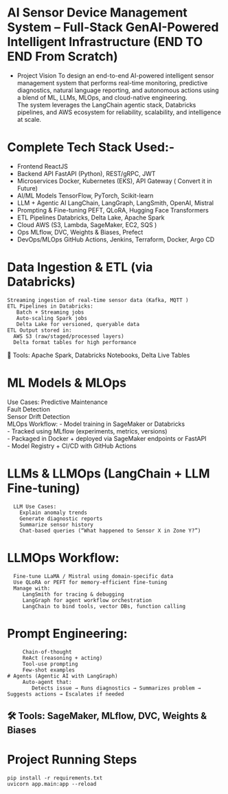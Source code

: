  # AI Sensor Device Management System – Full-Stack GenAI-Powered Intelligent Infrastructure (END TO END From Scratch)
 - Project Vision
   To design an end-to-end AI-powered intelligent sensor management system that performs real-time monitoring, predictive diagnostics, natural language reporting, and autonomous actions        using a blend of ML, LLMs, MLOps, and cloud-native engineering.   
   The system leverages the LangChain agentic stack, Databricks pipelines, and AWS ecosystem for reliability, scalability, and intelligence at scale.

# Complete Tech Stack Used:- 
   - Frontend	ReactJS 
   - Backend API	FastAPI (Python), REST/gRPC, JWT
   - Microservices	Docker, Kubernetes (EKS), API Gateway ( Convert it in Future)
   - AI/ML Models	TensorFlow, PyTorch, Scikit-learn
   - LLM + Agentic AI	LangChain, LangGraph, LangSmith, OpenAI, Mistral
   - Prompting & Fine-tuning	PEFT, QLoRA, Hugging Face Transformers
   - ETL Pipelines	Databricks, Delta Lake, Apache Spark
   - Cloud	AWS (S3, Lambda, SageMaker, EC2, SQS )
   - Ops	MLflow, DVC, Weights & Biases, Prefect
   - DevOps/MLOps	GitHub Actions, Jenkins, Terraform, Docker, Argo CD

# Data Ingestion & ETL (via Databricks)
    Streaming ingestion of real-time sensor data (Kafka, MQTT )    
    ETL Pipelines in Databricks:    
       Batch + Streaming jobs    
       Auto-scaling Spark jobs    
       Delta Lake for versioned, queryable data    
    ETL Output stored in:    
      AWS S3 (raw/staged/processed layers)       
      Delta format tables for high performance
🔧 Tools: Apache Spark, Databricks Notebooks, Delta Live Tables

# ML Models & MLOps
  Use Cases:
     Predictive Maintenance     
     Fault Detection     
     Sensor Drift Detection     
  MLOps Workflow:
      - Model training in SageMaker or Databricks  
      - Tracked using MLflow (experiments, metrics, versions)      
      - Packaged in Docker + deployed via SageMaker endpoints or FastAPI      
      - Model Registry + CI/CD with GitHub Actions    
  # LLMs & LLMOps (LangChain + LLM Fine-tuning)
      LLM Use Cases:
        Explain anomaly trends      
        Generate diagnostic reports      
        Summarize sensor history      
        Chat-based queries (“What happened to Sensor X in Zone Y?”)
      
   # LLMOps Workflow:
      Fine-tune LLaMA / Mistral using domain-specific data      
      Use QLoRA or PEFT for memory-efficient fine-tuning      
      Manage with:      
         LangSmith for tracing & debugging      
         LangGraph for agent workflow orchestration      
         LangChain to bind tools, vector DBs, function calling    
   # Prompt Engineering:    
         Chain-of-thought      
         ReAct (reasoning + acting)      
         Tool-use prompting      
         Few-shot examples    
    # Agents (Agentic AI with LangGraph)
         Auto-agent that:    
            Detects issue → Runs diagnostics → Summarizes problem → Suggests actions → Escalates if needed
  🛠 Tools: SageMaker, MLflow, DVC, Weights & Biases
-----------------------------------------------------------------------------------------------------------------------------------------------------------------------------------------
# Project Running Steps  
` pip install -r requirements.txt ` <br>
` uvicorn app.main:app --reload `


